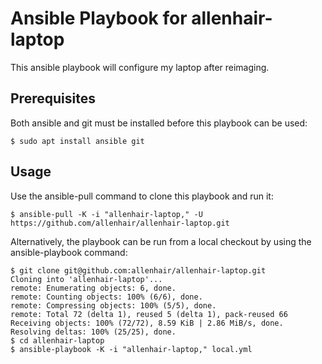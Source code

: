 # Ansible Playbook for allenhair-laptop

This ansible playbook will configure my laptop after reimaging.

## Prerequisites

Both ansible and git must be installed before this playbook can be used:

```console
$ sudo apt install ansible git
```

## Usage

Use the ansible-pull command to clone this playbook and run it:

```console
$ ansible-pull -K -i "allenhair-laptop," -U https://github.com/allenhair/allenhair-laptop.git
```

Alternatively, the playbook can be run from a local checkout by using the
ansible-playbook command:

```console
$ git clone git@github.com:allenhair/allenhair-laptop.git
Cloning into 'allenhair-laptop'...
remote: Enumerating objects: 6, done.
remote: Counting objects: 100% (6/6), done.
remote: Compressing objects: 100% (5/5), done.
remote: Total 72 (delta 1), reused 5 (delta 1), pack-reused 66
Receiving objects: 100% (72/72), 8.59 KiB | 2.86 MiB/s, done.
Resolving deltas: 100% (25/25), done.
$ cd allenhair-laptop
$ ansible-playbook -K -i "allenhair-laptop," local.yml
```


